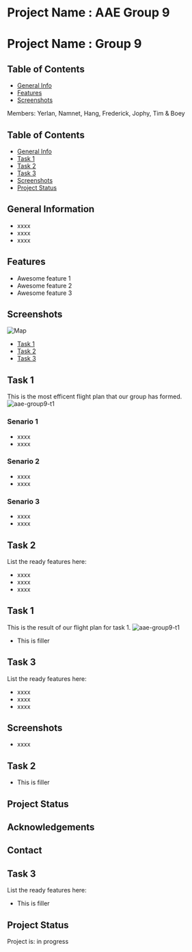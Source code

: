 
# Project Name : AAE Group 9


# Project Name : Group 9

## Table of Contents
* [General Info](#general-information)
* [Features](#features)
* [Screenshots](#screenshots)

>
Members: Yerlan, Namnet, Hang, Frederick, Jophy, Tim & Boey

## Table of Contents
* [General Info](#general-information)
* [Task 1](#task-1)
* [Task 2](#task-2)
* [Task 3](#task-3)
* [Screenshots](#screenshots)
* [Project Status](#project-status)



## General Information
- xxxx
- xxxx
- xxxx


## Features

- Awesome feature 1
- Awesome feature 2
- Awesome feature 3


## Screenshots
![Map](https://user-images.githubusercontent.com/116084608/199166184-395dddd6-52fe-47f4-a31a-b8bfcfbf8c21.jpg)


* [Task 1](#task-1)
* [Task 2](#task-2)
* [Task 3](#task-3)


## Task 1
This is the most efficent flight plan that our group has formed.
![aae-group9-t1](https://user-images.githubusercontent.com/116061877/199170954-d8a1ef5b-f931-48d7-8652-bfb87ee3e0df.jpg)
### Senario 1
- xxxx
- xxxx

### Senario 2
- xxxx
- xxxx

### Senario 3
- xxxx
- xxxx


## Task 2
List the ready features here:
- xxxx
- xxxx
- xxxx


## Task 1
This is the result of our flight plan for task 1.
![aae-group9-t1](https://user-images.githubusercontent.com/116061877/199165511-77a428f5-bc07-4278-82d6-ebb943726413.jpg)


- This is filler

## Task 3
List the ready features here:
- xxxx
- xxxx
- xxxx


## Screenshots
- xxxx


## Task 2
- This is filler


## Project Status



## Acknowledgements



## Contact


## Task 3
List the ready features here:
- This is filler

## Project Status
Project is: in progress

